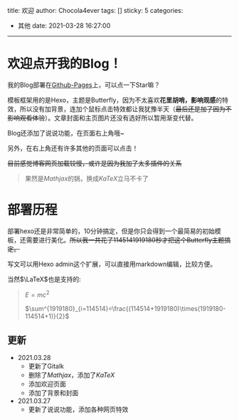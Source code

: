 title: 欢迎
author: Chocola4ever
tags: []
sticky: 5
categories:
  - 其他
date: 2021-03-28 16:27:00
---
# 欢迎点开我的Blog！

我的Blog部署在[Github-Pages](https://github.com/Chocola4ever/chocola4ever.github.io)上，可以点一下Star嘛？

模板框架用的是Hexo，主题是Butterfly，因为不太喜欢**花里胡哨，影响观感**的特效，所以没有加背景，连加个鼠标点击特效都让我犹豫半天（~~最后还是加了因为不影响观看体验~~）。文章封面和主页图片还没有选好所以暂用渐变代替。

Blog还添加了说说功能，在页面右上角哦~

另外，在右上角还有许多其他的页面可以点击！

~~目前感觉博客网页加载较慢，或许是因为我加了太多插件的关系~~

> 果然是$Mathjax$的锅，换成$KaTeX$立马不卡了

# 部署历程

部署hexo还是非常简单的，10分钟搞定，但是你只会得到一个最简易的初始模板，还需要进行美化。~~所以我一共花了1145141919180秒才把这个Butterfly主题搞定。~~

写文可以用Hexo admin这个扩展，可以直接用markdown编辑，比较方便。

当然$\LaTeX$也是支持的:

> $E=mc^2​$
>
> $\sum^{1919180}_{i=114514}=\frac{(114514+1919180)\times(1919180-114514+1)}{2}$

## 更新

- 2021.03.28
  - 更新了Gitalk
  - 删除了$Mathjax$，添加了$KaTeX$
  - 添加欢迎页面
  - 添加了背景和封面
- 2021.03.27
  - 更新了说说功能，添加各种网页特效